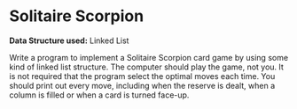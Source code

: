 # Solitaire Scorpion

<p><b>Data Structure used:</b> Linked List</p>

<p>Write a program to implement a Solitaire Scorpion card game by using some kind of linked list structure.  The computer should play the game, not you.  It is not required that the program select the optimal moves each time. You should print out every move, including when the reserve is dealt, when a column is filled or when a card is turned face-up.</p>